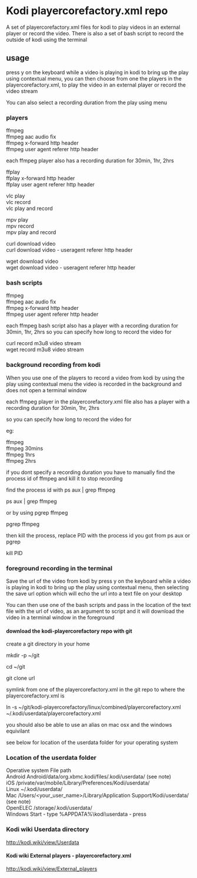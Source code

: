 # Kodi playercorefactory.xml repo

A set of playercorefactory.xml files for kodi to play videos in an external player or record the video.
There is also a set of bash script to record the outside of kodi using the terminal

## usage

press y on the keyboard while a video is playing in kodi to bring up the play using contextual menu,
you can then choose from one the players in the playercorefactory.xml,
to play the video in an external player or record the video stream

You can also select a recording duration from the play using menu

### players

ffmpeg  
ffmpeg aac audio fix  
ffmpeg x-forward http header  
ffmpeg user agent referer http header  

each ffmpeg player also has a recording duration for 30min, 1hr, 2hrs  

ffplay  
ffplay x-forward http header  
ffplay user agent referer http header  

vlc play  
vlc record  
vlc play and record  

mpv play  
mpv record  
mpv play and record  

curl download video  
curl download video - useragent referer http header  

wget download video  
wget download video - useragent referer http header  

### bash scripts 

ffmpeg   
ffmpeg aac audio fix  
ffmpeg x-forward http header  
ffmpeg user agent referer http header  

each ffmpeg bash script also has a player with a recording duration for 30min, 1hr, 2hrs 
so you can specify how long to record the video for 

curl record m3u8 video stream  
wget record m3u8 video stream  


### background recording from kodi

When you use one of the players to record a video from kodi by using the play using contextual menu the video is recorded in the background and does not open a terminal window

each ffmpeg player in the playercorefactory.xml file also has a player with a recording duration for 30min, 1hr, 2hrs

so you can specify how long to record the video for

eg:

ffmpeg  
ffmpeg 30mins  
ffmpeg 1hrs  
ffmpeg 2hrs  

if you dont specify a recording duration you have to manually find the process id of ffmpeg and kill it to stop recording

find the process id with ps aux | grep ffmpeg   

ps aux | grep ffmpeg  

or by using pgrep ffmpeg  

pgrep ffmpeg  

then kill the process, replace PID with the process id you got from ps aux or pgrep  

kill PID  

### foreground recording in the terminal

Save the url of the video from kodi by press y on the keyboard while a video is playing in kodi to bring up the play using contextual menu, then selecting the save url option which will echo the url into a text file on your desktop

You can then use one of the bash scripts and pass in the location of the text file with the url of video,
as an argument to script and it will download the video in a terminal window in the foreground


#### download the kodi-playercorefactory repo with git

create a git directory in your home

mkdir -p ~/git

cd ~/git

git clone url

symlink from one of the playercorefactory.xml in the git repo to where the playercorefactory.xml is

ln -s ~/git/kodi-playercorefactory/linux/combined/playercorefactory.xml ~/.kodi/userdata/playercorefactory.xml 

you should also be able to use an alias on mac osx and the windows equivilant

see below for location of the userdata folder for your operating system


### Location of the userdata folder

Operative system	File path  
Android	Android/data/org.xbmc.kodi/files/.kodi/userdata/ (see note)  
iOS	/private/var/mobile/Library/Preferences/Kodi/userdata/  
Linux	~/.kodi/userdata/  
Mac	/Users/<your_user_name>/Library/Application Support/Kodi/userdata/ (see note)  
OpenELEC	/storage/.kodi/userdata/  
Windows	Start - type %APPDATA%\kodi\userdata - press <Enter>  

### Kodi wiki Userdata directory

http://kodi.wiki/view/Userdata


#### Kodi wiki External players - playercorefactory.xml

http://kodi.wiki/view/External_players

